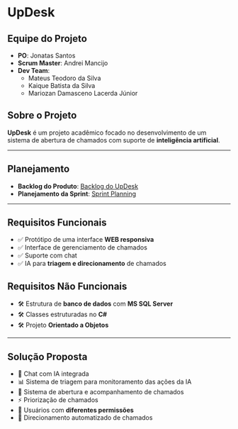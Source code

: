 # UpDesk

## Equipe do Projeto
- **PO**: Jonatas Santos  
- **Scrum Master**: Andrei Mancijo  
- **Dev Team**:  
  - Mateus Teodoro da Silva  
  - Kaique Batista da Silva  
  - Mariozan Damasceno Lacerda Júnior  

## Sobre o Projeto
**UpDesk** é um projeto acadêmico focado no desenvolvimento de um sistema de abertura de chamados com suporte de **inteligência artificial**.

---

## Planejamento
- **Backlog do Produto**: [Backlog do UpDesk](https://github.com/mancijo/serviceDesk/blob/useCase/planning/Backlog%20UpDesk.md)  
- **Planejamento da Sprint**: [Sprint Planning](https://github.com/mancijo/serviceDesk/blob/useCase/planning/sprintPlanning.md)

---


## Requisitos Funcionais
- ✅ Protótipo de uma interface **WEB responsiva**  
- ✅ Interface de gerenciamento de chamados  
- ✅ Suporte com chat  
- ✅ IA para **triagem e direcionamento** de chamados  

## Requisitos Não Funcionais
- 🛠 Estrutura de **banco de dados** com **MS SQL Server**  
- 🛠 Classes estruturadas no **C#**  
- 🛠 Projeto **Orientado a Objetos**

---

## Solução Proposta
- 🤖 Chat com IA integrada  
- 📊 Sistema de triagem para monitoramento das ações da IA  
- 📝 Sistema de abertura e acompanhamento de chamados  
- ⚡ Priorização de chamados  
- 👥 Usuários com **diferentes permissões**  
- 🎯 Direcionamento automatizado de chamados  
